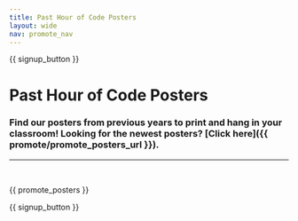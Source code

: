 ```yaml
---
title: Past Hour of Code Posters
layout: wide
nav: promote_nav
---
```


{{ signup_button }}

# Past Hour of Code Posters

### Find our posters from previous years to print and hang in your classroom! Looking for the newest posters? [Click here]({{ promote/promote_posters_url }}).


***

<br>

{{ promote_posters }}

{{ signup_button }}
